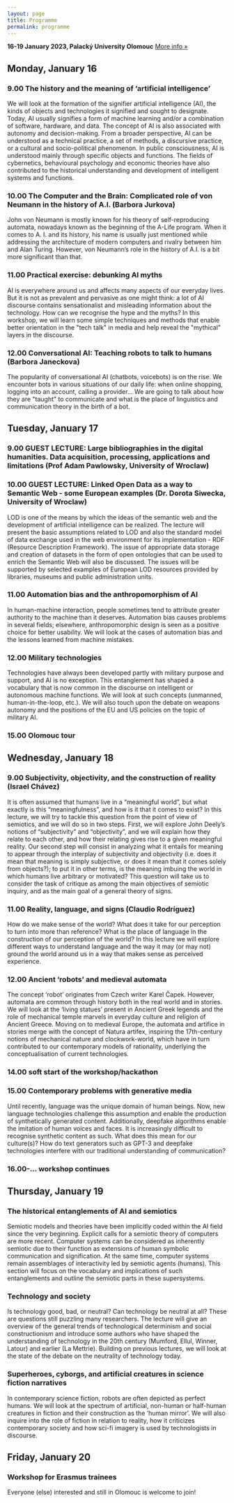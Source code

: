 ```yaml
---
layout: page
title: Programme
permalink: programme
---
```



**16-19 January 2023, Palacký University Olomouc**
[More info »](https://oltk.upol.cz/aktuality/#c68751)

## Monday, January 16

### 9.00 The history and the meaning of ‘artificial intelligence’
We will look at the formation of the signifier artificial intelligence (AI), the kinds of objects and technologies it signified and sought to designate. Today, AI usually signifies a form of machine learning and/or a combination of software, hardware, and data. The concept of AI is also associated with autonomy and decision-making. From a broader perspective, AI can be understood as a technical practice, a set of methods, a discursive practice, or a cultural and socio-political phenomenon. In public consciousness, AI is understood mainly through specific objects and functions. The fields of cybernetics, behavioural psychology and economic theories have also contributed to the historical understanding and development of intelligent systems and functions.

### 10.00 The Computer and the Brain: Complicated role of von Neumann in the history of A.I. (Barbora Jurkova)
John von Neumann is mostly known for his theory of self-reproducing automata, nowadays known as the beginning of the A-Life program. When it comes to A. I. and its history, his name is usually just mentioned while addressing the architecture of modern computers and rivalry between him and Alan Turing. However, von Neumann’s role in the history of A.I. is a bit more significant than that.

### 11.00 Practical exercise: debunking AI myths
AI is everywhere around us and affects many aspects of our everyday lives. But it is not as prevalent and pervasive as one might think: a lot of AI discourse contains sensationalist and misleading information about the technology. How can we recognise the hype and the myths? In this workshop, we will learn some simple techniques and methods that enable better orientation in the "tech talk" in media and help reveal the "mythical" layers in the discourse.

### 12.00 Conversational AI: Teaching robots to talk to humans (Barbora Janeckova)
The popularity of conversational AI (chatbots, voicebots) is on the rise. We encounter bots in various situations of our daily life: when online shopping, logging into an account, calling a provider… We are going to talk about how they are "taught" to communicate and what is the place of linguistics and communication theory in the birth of a bot.

## Tuesday, January 17

### 9.00 GUEST LECTURE: Large bibliographies in the digital humanities. Data acquisition, processing, applications and limitations (Prof Adam Pawlowsky, University of Wroclaw)

### 10.00 GUEST LECTURE: Linked Open Data as a way to Semantic Web - some European examples (Dr. Dorota Siwecka, University of Wroclaw)
LOD is one of the means by which the ideas of the semantic web and the development of artificial intelligence can be realized. The lecture will present the basic assumptions related to LOD and also the standard model of data exchange used in the web environment for its implementation - RDF (Resource Description Framework). The issue of appropriate data storage and creation of datasets in the form of open ontologies that can be used to enrich the Semantic Web will also be discussed. The issues will be supported by selected examples of European LOD resources provided by libraries, museums and public administration units.


### 11.00 Automation bias and the anthropomorphism of AI
In human-machine interaction, people sometimes tend to attribute greater authority to the machine than it deserves. Automation bias causes problems in several fields; elsewhere, anthropomorphic design is seen as a positive choice for better usability. We will look at the cases of automation bias and the lessons learned from machine mistakes.


### 12.00 Military technologies
Technologies have always been developed partly with military purpose and support, and AI is no exception. This entanglement has shaped a vocabulary that is now common in the discourse on intelligent or autonomous machine functions. We will look at such concepts (unmanned, human-in-the-loop, etc.). We will also touch upon the debate on weapons autonomy and the positions of the EU and US policies on the topic of military AI.


### 15.00 Olomouc tour


## Wednesday, January 18

### 9.00 Subjectivity, objectivity, and the construction of reality (Israel Chávez)
It is often assumed that humans live in a “meaningful world”, but what exactly is this “meaningfulness”, and how is it that it comes to exist? In this lecture, we will try to tackle this question from the point of view of semiotics, and we will do so in two steps. First, we will explore John Deely’s notions of “subjectivity” and “objectivity”, and we will explain how they relate to each other, and how their relating gives rise to a given meaningful reality. Our second step will consist in analyzing what it entails for meaning to appear through the interplay of subjectivity and objectivity (i.e. does it mean that meaning is simply subjective, or does it mean that it comes solely from objects?); to put it in other terms, is the meaning imbuing the world in which humans live arbitrary or motivated? This question will take us to consider the task of critique as among the main objectives of semiotic inquiry, and as the main goal of a general theory of signs.

### 11.00 Reality, language, and signs (Claudio Rodríguez)
How do we make sense of the world? What does it take for our perception to turn into more than reference? What is the place of language in the construction of our perception of the world? In this lecture we will explore different ways to understand language and the way it may (or may not) ground the world around us in a way that makes sense as perceived experience.

### 12.00 Ancient ‘robots’ and medieval automata
The concept ‘robot’ originates from Czech writer Karel Čapek. However, automata are common through history both in the real world and in stories. We will look at the ‘living statues’ present in Ancient Greek legends and the role of mechanical temple marvels in everyday culture and religion of Ancient Greece. Moving on to medieval Europe, the automata and artifice in stories merge with the concept of Natura artifex, inspiring the 17th-century notions of mechanical nature and clockwork-world, which have in turn contributed to our contemporary models of rationality, underlying the conceptualisation of current technologies.

### 14.00 soft start of the workshop/hackathon 

### 15.00 Contemporary problems with generative media
Until recently, language was the unique domain of human beings. Now, new language technologies challenge this assumption and enable the production of synthetically generated content. Additionally, deepfake algorithms enable the imitation of human voices and faces. It is increasingly difficult to recognise synthetic content as such. What does this mean for our culture(s)? How do text generators such as GPT-3 and deepfake technologies interfere with our traditional understanding of communication?

### 16.00-... workshop continues

## Thursday, January 19

### The historical entanglements of AI and semiotics
Semiotic models and theories have been implicitly coded within the AI field since the very beginning. Explicit calls for a semiotic theory of computers are more recent. Computer systems can be considered as inherently semiotic due to their function as extensions of human symbolic communication and signification. At the same time, computer systems remain assemblages of interactivity led by semiotic agents (humans). This section will focus on the vocabulary and implications of such entanglements and outline the semiotic parts in these supersystems.

### Technology and society
Is technology good, bad, or neutral? Can technology be neutral at all? These are questions still puzzling many researchers. The lecture will give an overview of the general trends of technological determinism and social constructionism and introduce some authors who have shaped the understanding of technology in the 20th century (Mumford, Ellul, Winner, Latour) and earlier (La Mettrie). Building on previous lectures, we will look at the state of the debate on the neutrality of technology today.

### Superheroes, cyborgs, and artificial creatures in science fiction narratives
In contemporary science fiction, robots are often depicted as perfect humans. We will look at the spectrum of artificial, non-human or half-human creatures in fiction and their construction as the ‘human mirror’. We will also inquire into the role of fiction in relation to reality, how it criticizes contemporary society and how sci-fi imagery is used by technologists in discourse.



## Friday, January 20

### Workshop for Erasmus trainees
Everyone (else) interested and still in Olomouc is welcome to join!
